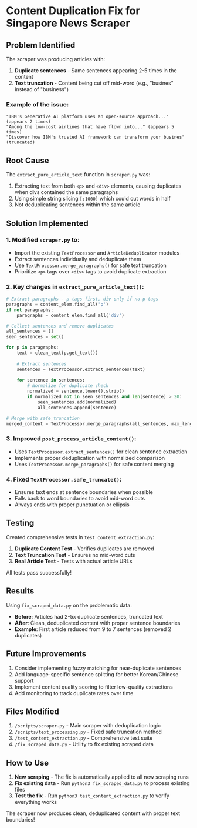 # Content Duplication Fix for Singapore News Scraper

## Problem Identified

The scraper was producing articles with:
1. **Duplicate sentences** - Same sentences appearing 2-5 times in the content
2. **Text truncation** - Content being cut off mid-word (e.g., "busines" instead of "business")

### Example of the issue:
```
"IBM's Generative AI platform uses an open-source approach..." (appears 2 times)
"Among the low-cost airlines that have flown into..." (appears 5 times)
"Discover how IBM's trusted AI framework can transform your busines" (truncated)
```

## Root Cause

The `extract_pure_article_text` function in `scraper.py` was:
1. Extracting text from both `<p>` and `<div>` elements, causing duplicates when divs contained the same paragraphs
2. Using simple string slicing `[:1000]` which could cut words in half
3. Not deduplicating sentences within the same article

## Solution Implemented

### 1. Modified `scraper.py` to:
- Import the existing `TextProcessor` and `ArticleDeduplicator` modules
- Extract sentences individually and deduplicate them
- Use `TextProcessor.merge_paragraphs()` for safe text truncation
- Prioritize `<p>` tags over `<div>` tags to avoid duplicate extraction

### 2. Key changes in `extract_pure_article_text()`:
```python
# Extract paragraphs - p tags first, div only if no p tags
paragraphs = content_elem.find_all('p')
if not paragraphs:
    paragraphs = content_elem.find_all('div')

# Collect sentences and remove duplicates
all_sentences = []
seen_sentences = set()

for p in paragraphs:
    text = clean_text(p.get_text())
    
    # Extract sentences
    sentences = TextProcessor.extract_sentences(text)
    
    for sentence in sentences:
        # Normalize for duplicate check
        normalized = sentence.lower().strip()
        if normalized not in seen_sentences and len(sentence) > 20:
            seen_sentences.add(normalized)
            all_sentences.append(sentence)

# Merge with safe truncation
merged_content = TextProcessor.merge_paragraphs(all_sentences, max_length=1000)
```

### 3. Improved `post_process_article_content()`:
- Uses `TextProcessor.extract_sentences()` for clean sentence extraction
- Implements proper deduplication with normalized comparison
- Uses `TextProcessor.merge_paragraphs()` for safe content merging

### 4. Fixed `TextProcessor.safe_truncate()`:
- Ensures text ends at sentence boundaries when possible
- Falls back to word boundaries to avoid mid-word cuts
- Always ends with proper punctuation or ellipsis

## Testing

Created comprehensive tests in `test_content_extraction.py`:
1. **Duplicate Content Test** - Verifies duplicates are removed
2. **Text Truncation Test** - Ensures no mid-word cuts
3. **Real Article Test** - Tests with actual article URLs

All tests pass successfully!

## Results

Using `fix_scraped_data.py` on the problematic data:
- **Before**: Articles had 2-5x duplicate sentences, truncated text
- **After**: Clean, deduplicated content with proper sentence boundaries
- **Example**: First article reduced from 9 to 7 sentences (removed 2 duplicates)

## Future Improvements

1. Consider implementing fuzzy matching for near-duplicate sentences
2. Add language-specific sentence splitting for better Korean/Chinese support
3. Implement content quality scoring to filter low-quality extractions
4. Add monitoring to track duplicate rates over time

## Files Modified

1. `/scripts/scraper.py` - Main scraper with deduplication logic
2. `/scripts/text_processing.py` - Fixed safe truncation method
3. `/test_content_extraction.py` - Comprehensive test suite
4. `/fix_scraped_data.py` - Utility to fix existing scraped data

## How to Use

1. **New scraping** - The fix is automatically applied to all new scraping runs
2. **Fix existing data** - Run `python3 fix_scraped_data.py` to process existing files
3. **Test the fix** - Run `python3 test_content_extraction.py` to verify everything works

The scraper now produces clean, deduplicated content with proper text boundaries!